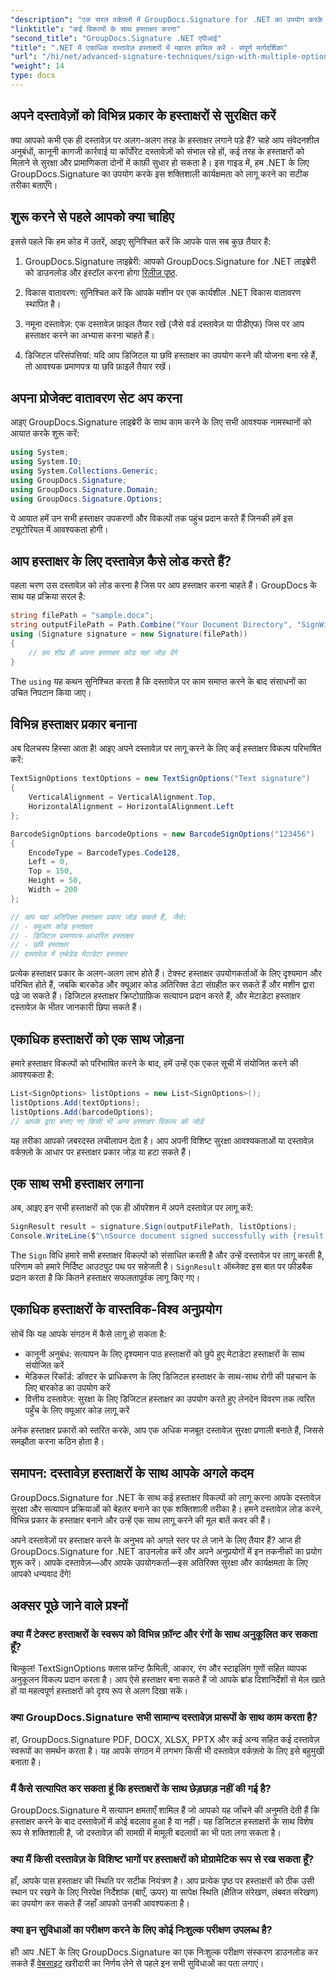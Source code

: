 ```yaml
---
"description": "एक सरल वर्कफ़्लो में GroupDocs.Signature for .NET का उपयोग करके कई हस्ताक्षर प्रकारों (पाठ, क्यूआर, बारकोड, डिजिटल) को लागू करके दस्तावेज़ सुरक्षा को बढ़ाने का तरीका जानें।"
"linktitle": "कई विकल्पों के साथ हस्ताक्षर करना"
"second_title": "GroupDocs.Signature .NET एपीआई"
"title": ".NET में एकाधिक दस्तावेज़ हस्ताक्षरों में महारत हासिल करें - संपूर्ण मार्गदर्शिका"
"url": "/hi/net/advanced-signature-techniques/sign-with-multiple-options/"
"weight": 14
type: docs
---
```

## अपने दस्तावेज़ों को विभिन्न प्रकार के हस्ताक्षरों से सुरक्षित करें

क्या आपको कभी एक ही दस्तावेज़ पर अलग-अलग तरह के हस्ताक्षर लगाने पड़े हैं? चाहे आप संवेदनशील अनुबंधों, कानूनी कागजी कार्रवाई या कॉर्पोरेट दस्तावेज़ों को संभाल रहे हों, कई तरह के हस्ताक्षरों को मिलाने से सुरक्षा और प्रामाणिकता दोनों में काफ़ी सुधार हो सकता है। इस गाइड में, हम .NET के लिए GroupDocs.Signature का उपयोग करके इस शक्तिशाली कार्यक्षमता को लागू करने का सटीक तरीका बताएँगे।

## शुरू करने से पहले आपको क्या चाहिए

इससे पहले कि हम कोड में उतरें, आइए सुनिश्चित करें कि आपके पास सब कुछ तैयार है:

1. GroupDocs.Signature लाइब्रेरी: आपको GroupDocs.Signature for .NET लाइब्रेरी को डाउनलोड और इंस्टॉल करना होगा [रिलीज़ पृष्ठ](https://releases.groupdocs.com/signature/net/).

2. विकास वातावरण: सुनिश्चित करें कि आपके मशीन पर एक कार्यशील .NET विकास वातावरण स्थापित है।

3. नमूना दस्तावेज़: एक दस्तावेज़ फ़ाइल तैयार रखें (जैसे वर्ड दस्तावेज़ या पीडीएफ) जिस पर आप हस्ताक्षर करने का अभ्यास करना चाहते हैं।

4. डिजिटल परिसंपत्तियां: यदि आप डिजिटल या छवि हस्ताक्षर का उपयोग करने की योजना बना रहे हैं, तो आवश्यक प्रमाणपत्र या छवि फ़ाइलें तैयार रखें।

## अपना प्रोजेक्ट वातावरण सेट अप करना

आइए GroupDocs.Signature लाइब्रेरी के साथ काम करने के लिए सभी आवश्यक नामस्थानों को आयात करके शुरू करें:

```csharp
using System;
using System.IO;
using System.Collections.Generic;
using GroupDocs.Signature;
using GroupDocs.Signature.Domain;
using GroupDocs.Signature.Options;
```

ये आयात हमें उन सभी हस्ताक्षर उपकरणों और विकल्पों तक पहुंच प्रदान करते हैं जिनकी हमें इस ट्यूटोरियल में आवश्यकता होगी।

## आप हस्ताक्षर के लिए दस्तावेज़ कैसे लोड करते हैं?

पहला चरण उस दस्तावेज़ को लोड करना है जिस पर आप हस्ताक्षर करना चाहते हैं। GroupDocs के साथ यह प्रक्रिया सरल है:

```csharp
string filePath = "sample.docx";
string outputFilePath = Path.Combine("Your Document Directory", "SignWithMultiple", "SignWithMultiple.docx");
using (Signature signature = new Signature(filePath))
{
    // हम शीघ्र ही अपना हस्ताक्षर कोड यहां जोड़ देंगे
}
```

The `using` यह कथन सुनिश्चित करता है कि दस्तावेज़ पर काम समाप्त करने के बाद संसाधनों का उचित निपटान किया जाए।

## विभिन्न हस्ताक्षर प्रकार बनाना

अब दिलचस्प हिस्सा आता है! आइए अपने दस्तावेज़ पर लागू करने के लिए कई हस्ताक्षर विकल्प परिभाषित करें:

```csharp
TextSignOptions textOptions = new TextSignOptions("Text signature")
{
    VerticalAlignment = VerticalAlignment.Top,
    HorizontalAlignment = HorizontalAlignment.Left
};

BarcodeSignOptions barcodeOptions = new BarcodeSignOptions("123456")
{
    EncodeType = BarcodeTypes.Code128,
    Left = 0,
    Top = 150,
    Height = 50,
    Width = 200
};

// आप यहां अतिरिक्त हस्ताक्षर प्रकार जोड़ सकते हैं, जैसे:
// - क्यूआर कोड हस्ताक्षर
// - डिजिटल प्रमाणपत्र-आधारित हस्ताक्षर
// - छवि हस्ताक्षर
// दस्तावेज़ में एम्बेडेड मेटाडेटा हस्ताक्षर
```

प्रत्येक हस्ताक्षर प्रकार के अलग-अलग लाभ होते हैं। टेक्स्ट हस्ताक्षर उपयोगकर्ताओं के लिए दृश्यमान और परिचित होते हैं, जबकि बारकोड और क्यूआर कोड अतिरिक्त डेटा संग्रहीत कर सकते हैं और मशीन द्वारा पढ़े जा सकते हैं। डिजिटल हस्ताक्षर क्रिप्टोग्राफ़िक सत्यापन प्रदान करते हैं, और मेटाडेटा हस्ताक्षर दस्तावेज़ के भीतर जानकारी छिपा सकते हैं।

## एकाधिक हस्ताक्षरों को एक साथ जोड़ना

हमारे हस्ताक्षर विकल्पों को परिभाषित करने के बाद, हमें उन्हें एक एकल सूची में संयोजित करने की आवश्यकता है:

```csharp
List<SignOptions> listOptions = new List<SignOptions>();
listOptions.Add(textOptions);
listOptions.Add(barcodeOptions);
// आपके द्वारा बनाए गए किसी भी अन्य हस्ताक्षर विकल्प को जोड़ें
```

यह तरीका आपको ज़बरदस्त लचीलापन देता है। आप अपनी विशिष्ट सुरक्षा आवश्यकताओं या दस्तावेज़ वर्कफ़्लो के आधार पर हस्ताक्षर प्रकार जोड़ या हटा सकते हैं।

## एक साथ सभी हस्ताक्षर लगाना

अब, आइए इन सभी हस्ताक्षरों को एक ही ऑपरेशन में अपने दस्तावेज़ पर लागू करें:

```csharp
SignResult result = signature.Sign(outputFilePath, listOptions);
Console.WriteLine($"\nSource document signed successfully with {result.Succeeded.Count} signature(s).\nFile saved at {outputFilePath}.");
```

The `Sign` विधि हमारे सभी हस्ताक्षर विकल्पों को संसाधित करती है और उन्हें दस्तावेज़ पर लागू करती है, परिणाम को हमारे निर्दिष्ट आउटपुट पथ पर सहेजती है। `SignResult` ऑब्जेक्ट इस बात पर फीडबैक प्रदान करता है कि कितने हस्ताक्षर सफलतापूर्वक लागू किए गए।

## एकाधिक हस्ताक्षरों के वास्तविक-विश्व अनुप्रयोग

सोचें कि यह आपके संगठन में कैसे लागू हो सकता है:

- कानूनी अनुबंध: सत्यापन के लिए दृश्यमान पाठ हस्ताक्षरों को छुपे हुए मेटाडेटा हस्ताक्षरों के साथ संयोजित करें
- मेडिकल रिकॉर्ड: डॉक्टर के प्राधिकरण के लिए डिजिटल हस्ताक्षर के साथ-साथ रोगी की पहचान के लिए बारकोड का उपयोग करें
- वित्तीय दस्तावेज़: सुरक्षा के लिए डिजिटल हस्ताक्षर का उपयोग करते हुए लेनदेन विवरण तक त्वरित पहुँच के लिए क्यूआर कोड लागू करें

अनेक हस्ताक्षर प्रकारों को स्तरित करके, आप एक अधिक मजबूत दस्तावेज़ सुरक्षा प्रणाली बनाते हैं, जिससे समझौता करना कठिन होता है।

## समापन: दस्तावेज़ हस्ताक्षरों के साथ आपके अगले कदम

GroupDocs.Signature for .NET के साथ कई हस्ताक्षर विकल्पों को लागू करना आपके दस्तावेज़ सुरक्षा और सत्यापन प्रक्रियाओं को बेहतर बनाने का एक शक्तिशाली तरीका है। हमने दस्तावेज़ लोड करने, विभिन्न प्रकार के हस्ताक्षर बनाने और उन्हें एक साथ लागू करने की मूल बातें कवर की हैं।

अपने दस्तावेज़ों पर हस्ताक्षर करने के अनुभव को अगले स्तर पर ले जाने के लिए तैयार हैं? आज ही GroupDocs.Signature for .NET डाउनलोड करें और अपने अनुप्रयोगों में इन तकनीकों का प्रयोग शुरू करें। आपके दस्तावेज़—और आपके उपयोगकर्ता—इस अतिरिक्त सुरक्षा और कार्यक्षमता के लिए आपको धन्यवाद देंगे!

## अक्सर पूछे जाने वाले प्रश्नों

### क्या मैं टेक्स्ट हस्ताक्षरों के स्वरूप को विभिन्न फ़ॉन्ट और रंगों के साथ अनुकूलित कर सकता हूँ?

बिल्कुल! TextSignOptions क्लास फ़ॉन्ट फ़ैमिली, आकार, रंग और स्टाइलिंग गुणों सहित व्यापक अनुकूलन विकल्प प्रदान करता है। आप ऐसे हस्ताक्षर बना सकते हैं जो आपके ब्रांड दिशानिर्देशों से मेल खाते हों या महत्वपूर्ण हस्ताक्षरों को दृश्य रूप से अलग दिखा सकें।

### क्या GroupDocs.Signature सभी सामान्य दस्तावेज़ प्रारूपों के साथ काम करता है?

हां, GroupDocs.Signature PDF, DOCX, XLSX, PPTX और कई अन्य सहित कई दस्तावेज़ स्वरूपों का समर्थन करता है। यह आपके संगठन में लगभग किसी भी दस्तावेज़ वर्कफ़्लो के लिए इसे बहुमुखी बनाता है।

### मैं कैसे सत्यापित कर सकता हूं कि हस्ताक्षरों के साथ छेड़छाड़ नहीं की गई है?

GroupDocs.Signature में सत्यापन क्षमताएँ शामिल हैं जो आपको यह जाँचने की अनुमति देती हैं कि हस्ताक्षर करने के बाद दस्तावेज़ों में कोई बदलाव हुआ है या नहीं। यह डिजिटल हस्ताक्षरों के साथ विशेष रूप से शक्तिशाली है, जो दस्तावेज़ की सामग्री में मामूली बदलावों का भी पता लगा सकता है।

### क्या मैं किसी दस्तावेज़ के विशिष्ट भागों पर हस्ताक्षरों को प्रोग्रामेटिक रूप से रख सकता हूँ?

हाँ, आपके पास हस्ताक्षर की स्थिति पर सटीक नियंत्रण है। आप प्रत्येक पृष्ठ पर हस्ताक्षरों को ठीक उसी स्थान पर रखने के लिए निरपेक्ष निर्देशांक (बाएँ, ऊपर) या सापेक्ष स्थिति (क्षैतिज संरेखण, लंबवत संरेखण) का उपयोग कर सकते हैं जहाँ आपको उनकी आवश्यकता है।

### क्या इन सुविधाओं का परीक्षण करने के लिए कोई निःशुल्क परीक्षण उपलब्ध है?

हाँ! आप .NET के लिए GroupDocs.Signature का एक निःशुल्क परीक्षण संस्करण डाउनलोड कर सकते हैं [वेबसाइट](https://releases.groupdocs.com/) खरीदारी का निर्णय लेने से पहले इन सभी सुविधाओं का पता लगाएं।